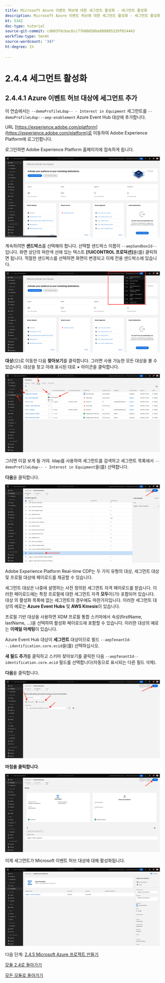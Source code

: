 ```yaml
---
title: Microsoft Azure 이벤트 허브에 대한 세그먼트 활성화 - 세그먼트 활성화
description: Microsoft Azure 이벤트 허브에 대한 세그먼트 활성화 - 세그먼트 활성화
kt: 5342
doc-type: tutorial
source-git-commit: cd603fdcbac6cc77b00d50be888805329f014443
workflow-type: tm+mt
source-wordcount: '347'
ht-degree: 1%

---
```


# 2.4.4 세그먼트 활성화

## 2.4.4.1 Azure 이벤트 허브 대상에 세그먼트 추가

이 연습에서는 `--demoProfileLdap-- - Interest in Equipment` 세그먼트를 `--demoProfileLdap---aep-enablement` Azure Event Hub 대상에 추가합니다.

URL [https://experience.adobe.com/platform](https://experience.adobe.com/platform)로 이동하여 Adobe Experience Platform에 로그인합니다.

로그인하면 Adobe Experience Platform 홈페이지에 접속하게 됩니다.

![데이터 수집](./../../../modules/datacollection/module1.2/images/home.png)

계속하려면 **샌드박스**&#x200B;를 선택해야 합니다. 선택할 샌드박스 이름이 ``--aepSandboxId--``입니다. 화면 상단의 파란색 선에 있는 텍스트 **[!UICONTROL 프로덕션]**&#x200B;을(를) 클릭하면 됩니다. 적절한 샌드박스를 선택하면 화면이 변경되고 이제 전용 샌드박스에 있습니다.

![데이터 수집](./../../../modules/datacollection/module1.2/images/sb1.png)

**대상**(으)로 이동한 다음 **찾아보기**&#x200B;를 클릭합니다. 그러면 사용 가능한 모든 대상을 볼 수 있습니다. 대상을 찾고 아래 표시된 대로 **+** 아이콘을 클릭합니다.

![5-01-select-destination.png](./images/5-01-select-destination.png)

그러면 이걸 보게 될 거야. ldap를 사용하여 세그먼트를 검색하고 세그먼트 목록에서 `--demoProfileLdap-- - Interest in Equipment`을(를) 선택합니다.

**다음**&#x200B;을 클릭합니다.

![5-04-select-segment.png](./images/5-04-select-segment.png)

Adobe Experience Platform Real-time CDP는 두 가지 유형의 대상, 세그먼트 대상 및 프로필 대상에 페이로드를 제공할 수 있습니다.

세그먼트 대상은 나중에 설명하는 사전 정의된 세그먼트 자격 페이로드를 받습니다. 이러한 페이로드에는 특정 프로필에 대한 세그먼트 자격 **모두**&#x200B;이(가) 포함되어 있습니다. 대상 의 활성화 목록에 없는 세그먼트의 경우에도 마찬가지입니다. 이러한 세그먼트 대상의 예로는 **Azure Event Hubs** 및 **AWS Kinesis**&#x200B;이 있습니다.

프로필 기반 대상을 사용하면 XDM 프로필 통합 스키마에서 속성(firstName, lastName, ...)을 선택하여 활성화 페이로드에 포함할 수 있습니다. 이러한 대상의 예로는 **이메일 마케팅**&#x200B;이 있습니다.

Azure Event Hub 대상이 **세그먼트** 대상이므로 필드 `--aepTenantId--.identification.core.ecid`을(를) 선택하십시오.

**새 필드 추가**&#x200B;를 클릭하고 스키마 찾아보기를 클릭한 다음 `--aepTenantId--identification.core.ecid` 필드를 선택합니다(자동으로 표시되는 다른 필드 삭제).

**다음**&#x200B;을 클릭합니다.

![5-05-select-attributes.png](./images/5-05-select-attributes.png)

**마침을 클릭합니다**.

![5-06-destination-finish.png](./images/5-06-destination-finish.png)

이제 세그먼트가 Microsoft 이벤트 허브 대상에 대해 활성화됩니다.

![5-07-destination-segment-added.png](./images/5-07-destination-segment-added.png)

다음 단계: [2.4.5 Microsoft Azure 프로젝트 만들기](./ex5.md)

[모듈 2.4로 돌아가기](./segment-activation-microsoft-azure-eventhub.md)

[모든 모듈로 돌아가기](./../../../overview.md)
